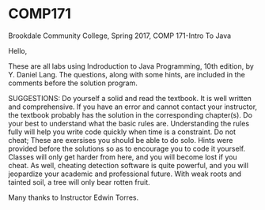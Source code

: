 # COMP171
Brookdale Community College, Spring 2017, COMP 171-Intro To Java 

Hello, 

These are all labs using Indroduction to Java Programming, 10th edition, by Y. Daniel Lang. 
The questions, along with some hints, are included in the comments before the solution program. 

SUGGESTIONS: 
Do yourself a solid and read the textbook. It is well written and comprehensive. If you have an error and cannot contact your instructor, the textbook probably has the solution in the corresponding chapter(s).
Do your best to understand what the basic rules are. Understanding the rules fully will help you write code quickly when time is a constraint.
Do not cheat; These are exersises you should be able to do solo. Hints were provided before the solutions so as to encourage you to code it yourself. 
Classes will only get harder from here, and you will become lost if you cheat. As well, cheating detection software is quite powerful, and you will jeopardize your academic and professional future.
With weak roots and tainted soil, a tree will only bear rotten fruit. 

Many thanks to Instructor Edwin Torres. 
